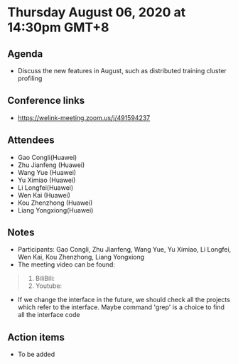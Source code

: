 # Thursday August 06, 2020 at 14:30pm GMT+8

## Agenda
* Discuss the new features in August, such as distributed training cluster profiling

## Conference links
* https://welink-meeting.zoom.us/j/491594237

## Attendees 
* Gao Congli(Huawei)
* Zhu Jianfeng (Huawei)
* Wang Yue (Huawei)
* Yu Ximiao (Huawei)
* Li Longfei(Huawei)
* Wen Kai (Huawei)
* Kou Zhenzhong (Huawei)
* Liang Yongxiong(Huawei)

## Notes
* Participants: Gao Congli, Zhu Jianfeng, Wang Yue, Yu Ximiao, Li Longfei, Wen Kai, Kou Zhenzhong, Liang Yongxiong
* The meeting video can be found:
> 1. BiliBili: 
> 2. Youtube: 
* If we change the interface in the future, we should check all the projects which refer to the interface. Maybe command 'grep' is a choice to find all the interface code

## Action items
* To be added
